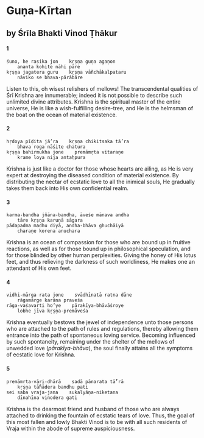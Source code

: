 # Guṇa-Kīrtan

## by Śrīla Bhakti Vinod Ṭhākur

#### 1

    śuno, he rasika jon    kṛṣṇa guṇa agaṇon
        ananta kohite nāhi pāre
    kṛṣṇa jagatera guru    kṛṣṇa vāñchākalpataru
        nāviko se bhava-pārābāre

Listen to this, oh wisest relishers of mellows! The transcendental qualities of Śrī Krishna are innumerable; indeed it is not possible to describe such unlimited divine attributes. Krishna is the spiritual master of the entire universe, He is like a wish-fulfilling desire-tree, and He is the helmsman of the boat on the ocean of material existence.

#### 2

    hṛdoya pīḍita jā’ra    kṛṣṇa chikitsaka tā’ra
        bhava roga nāśite chatura
    kṛṣṇa bahirmukha jone    premāmṛta vitaraṇe
        krame loya nija antaḥpura

Krishna is just like a doctor for those whose hearts are ailing, as He is very expert at destroying the diseased condition of material existence. By distributing the nectar of ecstatic love to all the inimical souls, He gradually takes them back into His own confidential realm.

#### 3

    karma-bandha jñāna-bandha, āveśe mānava andha
        tāre kṛṣṇa karuṇā sāgara
    pādapadma madhu diyā, andha-bhāva ghuchāiyā
        charaṇe korena anuchara

Krishna is an ocean of compassion for those who are bound up in fruitive reactions, as well as for those bound up in philosophical speculation, and for those blinded by other human perplexities. Giving the honey of His lotus feet, and thus relieving the darkness of such worldliness, He makes one an attendant of His own feet.

#### 4

    vidhi-mārga rata jone    svādhīnatā ratna dāne
        rāgamārge karāna praveśa
    rāga-vaśavarti ho’ye    pārakīya-bhāvāśroye
        lobhe jīva kṛṣṇa-premāveśa

Krishna eventually bestows the jewel of independence unto those persons who are attached to the path of rules and regulations, thereby allowing them entrance into the path of spontaneous loving service. Becoming influenced by such spontaneity, remaining under the shelter of the mellows of unwedded love (*pārakīya-bhāva*), the soul finally attains all the symptoms of ecstatic love for Krishna.

#### 5

    premāmṛta-vāri-dhārā    sadā pānarata tā̐’rā
        kṛṣṇa tā̐hādera bandhu pati
    sei saba vraja-jana    sukalyāṇa-niketana
        dīnahīna vinodera gati

Krishna is the dearmost friend and husband of those who are always attached to drinking the fountain of ecstatic tears of love. Thus, the goal of this most fallen and lowly Bhakti Vinod is to be with all such residents of Vraja within the abode of supreme auspiciousness.

